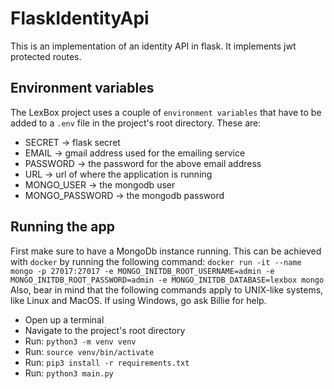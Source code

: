 # FlaskIdentityApi
This is an implementation of an identity API in flask. It implements jwt protected routes.

## Environment variables
The LexBox project uses a couple of `environment variables` that have to be added to
a `.env` file in the project's root directory. These are:
* SECRET -> flask secret
* EMAIL -> gmail address used for the emailing service
* PASSWORD -> the password for the above email address
* URL -> url of where the application is running
* MONGO_USER -> the mongodb user 
* MONGO_PASSWORD -> the mongodb password

## Running the app
First make sure to have a MongoDb instance running. This
can be achieved with `docker` by running the following command:
`docker run -it --name mongo -p 27017:27017 -e MONGO_INITDB_ROOT_USERNAME=admin -e MONGO_INITDB_ROOT_PASSWORD=admin -e MONGO_INITDB_DATABASE=lexbox mongo`
Also, bear in mind that the following commands apply to UNIX-like systems,
like Linux and MacOS. If using Windows, go ask Billie for help. 

* Open up a terminal
* Navigate to the project's root directory
* Run: `python3 -m venv venv`
* Run: `source venv/bin/activate`
* Run: `pip3 install -r requirements.txt`
* Run: `python3 main.py`
